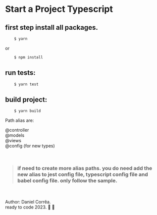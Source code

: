 # Start a Project Typescript

## first step install all packages.

```bash
    $ yarn
```

or

```bash
    $ npm install
```

## run tests:

```bash
    $ yarn test
```

## build project:

```bash
    $ yarn build
```

Path alias are:

@controller \
@models \
@views \
@config (for new types)

<br/>

> ### if need to create more alias paths. you do need add the new alias to jest config file, typescript config file and babel config file. only follow the sample.

<br/>
<br/>
Author: Daniel Corrêa.<br/>
ready to code 2023. 🚀 💜
